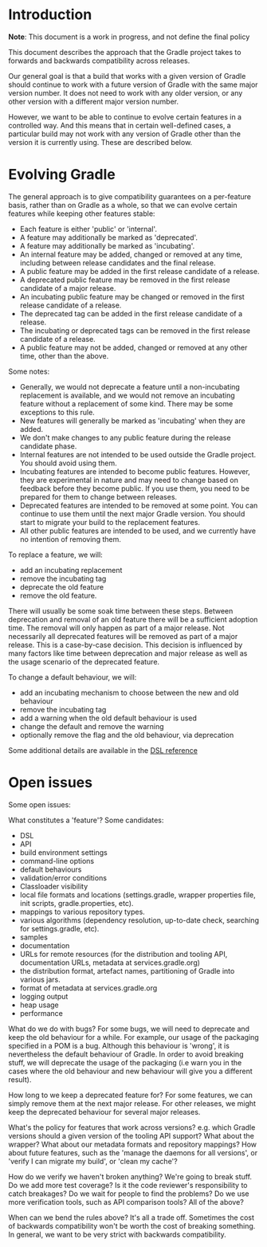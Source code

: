 # Introduction

**Note**: This document is a work in progress, and not define the final policy

This document describes the approach that the Gradle project takes to forwards and backwards compatibility across releases.

Our general goal is that a build that works with a given version of Gradle should continue to work with a future version of Gradle with
the same major version number. It does not need to work with any older version, or any other version with a different major version number.

However, we want to be able to continue to evolve certain features in a controlled way. And this means that in certain well-defined cases, a
particular build may not work with any version of Gradle other than the version it is currently using. These are described below.

# Evolving Gradle

The general approach is to give compatibility guarantees on a per-feature basis, rather than on Gradle as a whole, so that we can
evolve certain features while keeping other features stable:

* Each feature is either 'public' or 'internal'.
* A feature may additionally be marked as 'deprecated'.
* A feature may additionally be marked as 'incubating'.
* An internal feature may be added, changed or removed at any time, including between release candidates and the final release.
* A public feature may be added in the first release candidate of a release.
* A deprecated public feature may be removed in the first release candidate of a major release.
* An incubating public feature may be changed or removed in the first release candidate of a release.
* The deprecated tag can be added in the first release candidate of a release.
* The incubating or deprecated tags can be removed in the first release candidate of a release.
* A public feature may not be added, changed or removed at any other time, other than the above.

Some notes:

* Generally, we would not deprecate a feature until a non-incubating replacement is available, and we would not remove an
  incubating feature without a replacement of some kind. There may be some exceptions to this rule.
* New features will generally be marked as 'incubating' when they are added.
* We don't make changes to any public feature during the release candidate phase.
* Internal features are not intended to be used outside the Gradle project. You should avoid using them.
* Incubating features are intended to become public features. However, they are experimental in nature and may need to change
  based on feedback before they become public. If you use them, you need to be prepared for them to change between releases.
* Deprecated features are intended to be removed at some point. You can continue to use them until the next major Gradle
  version. You should start to migrate your build to the replacement features.
* All other public features are intended to be used, and we currently have no intention of removing them.

To replace a feature, we will:

* add an incubating replacement
* remove the incubating tag
* deprecate the old feature
* remove the old feature.

There will usually be some soak time between these steps. Between deprecation and removal of an old feature there will be a sufficient adoption time. The removal will only happen as part of a major release. Not necessarily all deprecated features will be removed as part of a major release. This is a case-by-case decision. This decision is influenced by many factors like time between deprecation and major release as well as the usage scenario of the deprecated feature.

To change a default behaviour, we will:

* add an incubating mechanism to choose between the new and old behaviour
* remove the incubating tag
* add a warning when the old default behaviour is used
* change the default and remove the warning
* optionally remove the flag and the old behaviour, via deprecation

Some additional details are available in the [DSL reference](http://gradle.org/docs/nightly/dsl/index.html#dsl-element-types)

# Open issues

Some open issues:

What constitutes a 'feature'? Some candidates:

* DSL
* API
* build environment settings
* command-line options
* default behaviours
* validation/error conditions
* Classloader visibility
* local file formats and locations (settings.gradle, wrapper properties file, init scripts, gradle.properties, etc).
* mappings to various repository types.
* various algorithms (dependency resolution, up-to-date check, searching for settings.gradle, etc).
* samples
* documentation
* URLs for remote resources (for the distribution and tooling API, documentation URLs, metadata at services.gradle.org)
* the distribution format, artefact names, partitioning of Gradle into various jars.
* format of metadata at services.gradle.org
* logging output
* heap usage
* performance

What do we do with bugs? For some bugs, we will need to deprecate and keep the old behaviour for a while. For example, our usage of
the packaging specified in a POM is a bug. Although this behaviour is 'wrong', it is nevertheless the default behaviour of Gradle.
In order to avoid breaking stuff, we will deprecate the usage of the packaging (i.e warn you in the cases where the old behaviour
and new behaviour will give you a different result).

How long to we keep a deprecated feature for? For some features, we can simply remove them at the next major release. For other
releases, we might keep the deprecated behaviour for several major releases.

What's the policy for features that work across versions? e.g. which Gradle versions should a given version of the tooling API
support? What about the wrapper? What about our metadata formats and repository mappings? How about future features, such as the
'manage the daemons for all versions', or 'verify I can migrate my build', or 'clean my cache'?

How do we verify we haven't broken anything? We're going to break stuff. Do we add more test coverage? Is it the code reviewer's
responsibility to catch breakages? Do we wait for people to find the problems? Do we use more verification tools, such as API
comparison tools? All of the above?

When can we bend the rules above? It's all a trade off. Sometimes the cost of backwards compatibility won't be worth the cost of
breaking something. In general, we want to be very strict with backwards compatibility.
